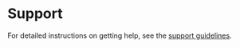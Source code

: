 # Support

For detailed instructions on getting help, see the [support guidelines](https://github.com/open-rmf/rmf/wiki/Support-guidelines).
